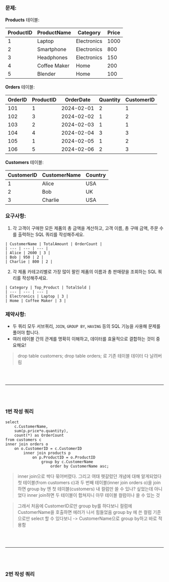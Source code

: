 <h3 id="문제">문제:</h3>
<p><strong>Products</strong> 테이블:</p>
<table>
<thead>
<tr>
<th>ProductID</th>
<th>ProductName</th>
<th>Category</th>
<th>Price</th>
</tr>
</thead>
<tbody><tr>
<td>1</td>
<td>Laptop</td>
<td>Electronics</td>
<td>1000</td>
</tr>
<tr>
<td>2</td>
<td>Smartphone</td>
<td>Electronics</td>
<td>800</td>
</tr>
<tr>
<td>3</td>
<td>Headphones</td>
<td>Electronics</td>
<td>150</td>
</tr>
<tr>
<td>4</td>
<td>Coffee Maker</td>
<td>Home</td>
<td>200</td>
</tr>
<tr>
<td>5</td>
<td>Blender</td>
<td>Home</td>
<td>100</td>
</tr>
</tbody></table>
<p><strong>Orders</strong> 테이블:</p>
<table>
<thead>
<tr>
<th>OrderID</th>
<th>ProductID</th>
<th>OrderDate</th>
<th>Quantity</th>
<th>CustomerID</th>
</tr>
</thead>
<tbody><tr>
<td>101</td>
<td>1</td>
<td>2024-02-01</td>
<td>2</td>
<td>1</td>
</tr>
<tr>
<td>102</td>
<td>3</td>
<td>2024-02-02</td>
<td>1</td>
<td>2</td>
</tr>
<tr>
<td>103</td>
<td>2</td>
<td>2024-02-03</td>
<td>1</td>
<td>1</td>
</tr>
<tr>
<td>104</td>
<td>4</td>
<td>2024-02-04</td>
<td>3</td>
<td>3</td>
</tr>
<tr>
<td>105</td>
<td>1</td>
<td>2024-02-05</td>
<td>1</td>
<td>2</td>
</tr>
<tr>
<td>106</td>
<td>5</td>
<td>2024-02-06</td>
<td>2</td>
<td>3</td>
</tr>
</tbody></table>
<p><strong>Customers</strong> 테이블:</p>
<table>
<thead>
<tr>
<th>CustomerID</th>
<th>CustomerName</th>
<th>Country</th>
</tr>
</thead>
<tbody><tr>
<td>1</td>
<td>Alice</td>
<td>USA</td>
</tr>
<tr>
<td>2</td>
<td>Bob</td>
<td>UK</td>
</tr>
<tr>
<td>3</td>
<td>Charlie</td>
<td>USA</td>
</tr>
</tbody></table>
<h3 id="요구사항">요구사항:</h3>
<ol>
<li>각 고객이 구매한 모든 제품의 총 금액을 계산하고, 고객 이름, 총 구매 금액, 주문 수를 출력하는 SQL 쿼리를 작성해주세요.</li>
</ol>
<pre><code>| CustomerName | TotalAmount | OrderCount |
| --- | --- | --- |
| Alice | 2600 | 3 |
| Bob | 950 | 2 |
| Charlie | 800 | 2 |</code></pre><ol start="2">
<li>각 제품 카테고리별로 가장 많이 팔린 제품의 이름과 총 판매량을 조회하는 SQL 쿼리를 작성해주세요.</li>
</ol>
<pre><code>| Category | Top_Product | TotalSold |
| --- | --- | --- |
| Electronics | Laptop | 3 |
| Home | Coffee Maker | 3 |</code></pre><h3 id="제약사항">제약사항:</h3>
<ul>
<li>두 쿼리 모두 서브쿼리, <code>JOIN</code>, <code>GROUP BY</code>, <code>HAVING</code> 등의 SQL 기능을 사용해 문제를 풀어야 합니다.</li>
<li>여러 테이블 간의 관계를 명확히 이해하고, 데이터를 효율적으로 결합하는 것이 중요해요!</li>
</ul>
<blockquote>
<p>drop table customers;
drop table orders;
로 기존 테이블 데이터 다 날려버림</p>
</blockquote>
<br />
<br />

<hr />
<br />
<br />

<h3 id="1번-작성-쿼리">1번 작성 쿼리</h3>
<pre><code class="language-sql">select
    c.CustomerName,
    sum(p.price*o.quantity),
    count(*) as OrderCount
from customers c 
inner join orders o 
    on o.CustomerID = c.CustomerID 
        inner join products p 
            on p.ProductID = o.ProductID
                group by c.CustomerName 
                    order by CustomerName asc;</code></pre>
<blockquote>
<p>inner join으로 싹다 묶어버렸다. 
그리고 여태 헷갈렸던 개념에 대해 알게되었다
첫 테이블(from customers c)과 두 번째 테이블(inner join orders o)을 join하면 group by 엔 첫 테이블(customers) 내 컬럼만 쓸 수 있나? 싶었는데 아니었다
inner join하면 두 테이블이 합쳐지니 아무 테이블 컬럼이나 쓸 수 있는 것</p>
</blockquote>
<blockquote>
<p>그래서 처음에 CustomerID로만 group by를 하다보니 컬럼에 CustomerName을 호출하면 에러가 나서 힘들었음 group by 에 쓴 컬럼 기준으로만 select 할 수 있다보니
-&gt; CustomerName으로 group by하고 바로 적용함</p>
</blockquote>
<br />
<br />

<hr />
<br />
<br />

<h3 id="2번-작성-쿼리">2번 작성 쿼리</h3>